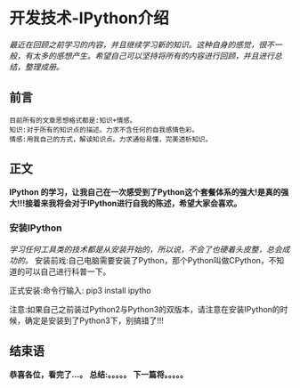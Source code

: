 # 开发技术-IPython介绍
*最近在回顾之前学习的内容，并且继续学习新的知识。这种自身的感觉，很不一般，有太多的感想产生。希望自己可以坚持将所有的内容进行回顾，并且进行总结，整理成册。*

## 前言
    目前所有的文章思想格式都是:知识+情感。
    知识:对于所有的知识点的描述。力求不含任何的自我感情色彩。
    情感:用我自己的方式，解读知识点。力求通俗易懂，完美透析知识。

## 正文
**IPython 的学习，让我自己在一次感受到了Python这个套餐体系的强大!是真的强大!!!接着来我将会对于IPython进行自我的陈述，希望大家会喜欢。**

### 安装IPython
*学习任何工具类的技术都是从安装开始的，所以说，不会了也硬着头皮整，总会成功的。*
安装前戏:自己电脑需要安装了Python，那个Python叫做CPython，不知道的可以自己进行科普一下。

正式安装:命令行输入: pip3 install ipytho

注意:如果自己之前装过Python2与Python3的双版本，请注意在安装IPython的时候，确定是安装到了Python3下，别搞错了!!!








## 结束语
 **恭喜各位，看完了...。**
**总结:。。。。。**
**下一篇将。。。。。**








